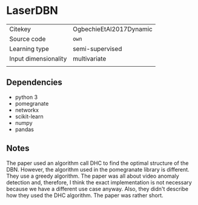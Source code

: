 # LaserDBN

|||
| :--- | :--- |
| Citekey | OgbechieEtAl2017Dynamic |
| Source code | `own` |
| Learning type | semi-supervised |
| Input dimensionality | multivariate |
|||

## Dependencies

- python 3
- pomegranate
- networkx
- scikit-learn
- numpy
- pandas

## Notes

The paper used an algorithm call DHC to find the optimal structure of the DBN. However, the algorithm used in the pomegranate library is different. They use a greedy algorithm. The paper was all about video anomaly detection and, therefore, I think the exact implementation is not necessary because we have a different use case anyway. Also, they didn't describe how they used the DHC algorithm. The paper was rather short.
